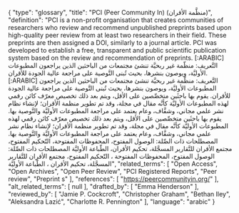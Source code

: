 {
    "type": "glossary",
    "title": "PCI (Peer Community In) (منظَّمة الأقران)",
    "definition": "PCI is a non-profit organisation that creates communities of researchers who review and recommend unpublished preprints based upon high-quality peer review from at least two researchers in their field. These preprints are then assigned a DOI, similarly to a journal article. PCI was developed to establish a free, transparent and public scientific publication system based on the review and recommendation of preprints. [:ARABIC] التَّعريف: منظّمة غير ربحيَّة تنشئ مجتمعات من الباحثين الذين يراجعون المطبوعات الأوليَّة، ويوصون بنشرها، بحيث تُبنى التَّوصية على مراجعة عالية الجودة للأقران. [:ARABIC] التَّعريف: منظّمة غير ربحيَّة تنشئ مجتمعات من الباحثين الذين يراجعون المطبوعات الأوليَّة، ويوصون بنشرها، بحيث تُبنى التَّوصية على مراجعة عالية الجودة للأقران. يقوم بها باحثَين متخصِّصين على الأقل، ويتم بعد ذلك تخصيص معرّف كائن رقمي لهذه المطبوعات الأوليَّة كأنَّه مقال في مجلة، وقد تم تطوير منظمة الأقران؛ لإنشاء نظام نشر علمي مجاني، وشفَّاف، وعام يعتمد على مراجعة المطبوعات الأوليَّة والتَّوصية بها. يقوم بها باحثَين متخصِّصين على الأقل، ويتم بعد ذلك تخصيص معرّف كائن رقمي لهذه المطبوعات الأوليَّة كأنَّه مقال في مجلة، وقد تم تطوير منظمة الأقران؛ لإنشاء نظام نشر علمي مجاني، وشفَّاف، وعام يعتمد على مراجعة المطبوعات الأوليَّة والتَّوصية بها. المصطلحات ذات الصِّلة: الوصول المفتوح، المحفوظات المفتوحة، التّحكيم المفتوح، مجتمع الأقران للتَّقارير المسجَّلة، تحكيم الأقران، الطّباعة الأوليَّة المصطلحات ذات الصِّلة: الوصول المفتوح، المحفوظات المفتوحة ، التّحكيم المفتوح، مجتمع الأقران للتَّقارير المسجَّلة، تحكيم الأقران ، الطّباعة الأوليَّة",
    "related_terms": [
        "Open Access",
        "Open Archives",
        "Open Peer Review",
        "PCI Registered Reports",
        "Peer review",
        "Preprint s"
    ],
    "references": [
        "https://peercommunityin.org/"
    ],
    "alt_related_terms": [
        null
    ],
    "drafted_by": [
        "Emma Henderson"
    ],
    "reviewed_by": [
        "Jamie P. Cockcroft",
        "Christopher Graham",
        "Bethan Iley",
        "Aleksandra Lazić",
        "Charlotte R. Pennington"
    ],
    "language": "arabic"
}